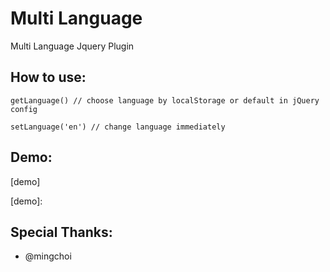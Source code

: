 # Multi Language

Multi Language Jquery Plugin

## How to use:

```
getLanguage() // choose language by localStorage or default in jQuery config  
```
```
setLanguage('en') // change language immediately
```

## Demo:
[demo]



[demo]:

## Special Thanks:
- @mingchoi
